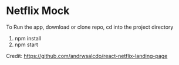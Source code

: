 # Netflix Mock

To Run the app, download or clone repo, cd into the project directory
1. npm install
2. npm start

Credit: https://github.com/andrwsalcdo/react-netflix-landing-page
